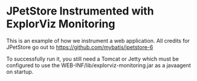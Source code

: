 # JPetStore Instrumented with ExplorViz Monitoring

This is an example of how we instrument a web application. All credits for JPetStore go out to https://github.com/mybatis/jpetstore-6

To successfully run it, you still need a Tomcat or Jetty which must be configured to use the WEB-INF/lib/explorviz-monitoring.jar  as a javaagent on startup.

